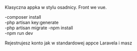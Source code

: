 Klasyczna appka w stylu osadnicy. Front we vue.

-composer install  
-php artisan key:generate  
-php artisan migrate
-npm install  
-npm run dev  

Rejestrujesz konto jak w standardowej appce Laravela i masz
